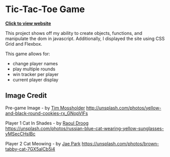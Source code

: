 # Tic-Tac-Toe Game

**[Click to view website](https://zothedev.github.io/tictactoe-website/)**

This project shows off my ability to create objects, functions, and manipulate the dom 
in javascript. Additionally, I displayed the site using CSS Grid and Flexbox. 

This game allows for:
- change player names
- play multiple rounds
- win tracker per player
- current player display

## Image Credit
Pre-game Image - by [Tim Mossholder](https://unsplash.com/@timmossholder)
http://unsplash.com/photos/yellow-and-black-round-cookies-rx_GNopVlFs

Player 1 Cat In Shades - by [Raoul Droog](https://unsplash.com/@raouldroog)
https://unsplash.com/photos/russian-blue-cat-wearing-yellow-sunglasses-yMSecCHsIBc

Player 2 Cat Meowing - by [Jae Park](https://unsplash.com/@jaehunpark)
https://unsplash.com/photos/brown-tabby-cat-7GX5aICb5i4